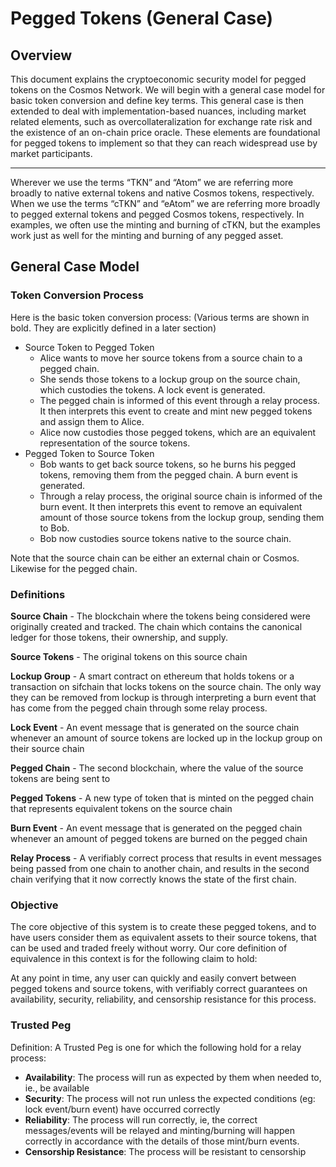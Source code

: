 # Pegged Tokens \(General Case\)

## **Overview**

This document explains the cryptoeconomic security model for pegged tokens on the Cosmos Network.  We will begin with a general case model for basic token conversion and define key terms.  This general case is then extended to deal with implementation-based nuances, including market related elements, such as overcollateralization for exchange rate risk and the existence of an on-chain price oracle.  These elements are foundational for pegged tokens to implement so that they can reach widespread use by market participants.    
****

Wherever we use the terms “TKN” and “Atom” we are referring more broadly to native external tokens and native Cosmos tokens, respectively.  When we use the terms “cTKN” and “eAtom” we are referring more broadly to pegged external tokens and pegged Cosmos tokens, respectively.  In examples, we often use the minting and burning of cTKN, but the examples work just as well for the minting and burning of any pegged asset.

## **General Case Model**

### **Token Conversion Process** 

Here is the basic token conversion process: \(Various terms are shown in bold. They are explicitly defined in a later section\)

* Source Token to Pegged Token
  * Alice wants to move her source tokens from a source chain to a pegged chain. 
  * She sends those tokens to a lockup group on the source chain, which custodies the tokens. A lock event is generated.
  * The pegged chain is informed of this event through a relay process. It then interprets this event to create and mint new pegged tokens and assign them to Alice.
  * Alice now custodies those pegged tokens, which are an equivalent representation of the source tokens.
* Pegged Token to Source Token
  * Bob wants to get back source tokens, so he burns his pegged tokens, removing them from the pegged chain. A burn event is generated.
  * Through a relay process, the original source chain is informed of the burn event. It then interprets this event to remove an equivalent amount of those source tokens from the lockup group, sending them to Bob.
  * Bob now custodies source tokens native to the source chain.

Note that the source chain can be either an external chain or Cosmos.  Likewise for the pegged chain.

### **Definitions**

**Source Chain** - The blockchain where the tokens being considered were originally created and tracked. The chain which contains the canonical ledger for those tokens, their ownership, and supply. 

**Source Tokens** - The original tokens on this source chain

**Lockup Group** - A smart contract on ethereum that holds tokens or a transaction on sifchain that locks tokens on the source chain. The only way they can be removed from lockup is through interpreting a burn event that has come from the pegged chain through some relay process. 

**Lock Event** - An event message that is generated on the source chain whenever an amount of source tokens are locked up in the lockup group on their source chain

**Pegged Chain** - The second blockchain, where the value of the source tokens are being sent to

**Pegged Tokens** - A new type of token that is minted on the pegged chain that represents equivalent tokens on the source chain

**Burn Event** - An event message that is generated on the pegged chain whenever an amount of pegged tokens are burned on the pegged chain

**Relay Process** - A verifiably correct process that results in event messages being passed from one chain to another chain, and results in the second chain verifying that it now correctly knows the state of the first chain. 

### **Objective**

The core objective of this system is to create these pegged tokens, and to have users consider them as equivalent assets to their source tokens, that can be used and traded freely without worry. Our core definition of equivalence in this context is for the following claim to hold:  


At any point in time, any user can quickly and easily convert between pegged tokens and source tokens, with verifiably correct guarantees on availability, security, reliability, and censorship resistance for this process.

### **Trusted Peg**

Definition: A Trusted Peg is one for which the following hold for a relay process:

* **Availability**: The process will run as expected by them when needed to, ie., be available
* **Security**: The process will not run unless the expected conditions \(eg: lock event/burn event\) have occurred correctly
* **Reliability**: The process will run correctly, ie, the correct messages/events will be relayed and minting/burning will happen correctly in accordance with the details of those mint/burn events. 
* **Censorship Resistance**: The process will be resistant to censorship

